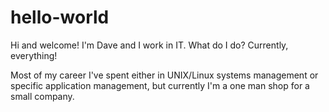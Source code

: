 # hello-world

Hi and welcome!  I'm Dave and I work in IT.  What do I do?  Currently, everything!

Most of my career I've spent either in UNIX/Linux systems management or specific application management, but currently I'm a one man shop for a small company.
